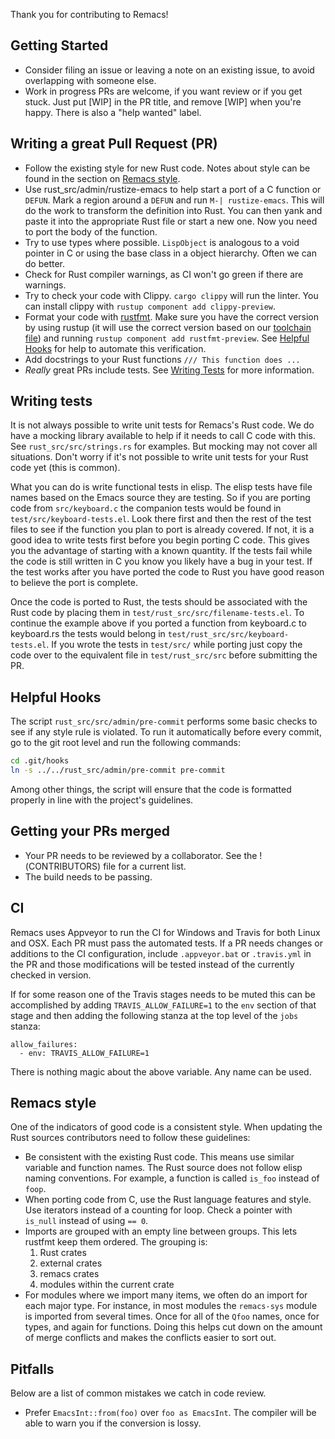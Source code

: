 Thank you for contributing to Remacs!

## Getting Started

* Consider filing an issue or leaving a note on an existing issue, to
  avoid overlapping with someone else.
* Work in progress PRs are welcome, if you want review or if you get
  stuck. Just put [WIP] in the PR title, and remove [WIP] when you're
  happy. There is also a "help wanted" label.

## Writing a great Pull Request (PR)

* Follow the existing style for new Rust code. Notes about style
  can be found in the section on [Remacs style](#remacs-style).
* Use rust_src/admin/rustize-emacs to help start a port of a C function
  or `DEFUN`. Mark a region around a `DEFUN` and run `M-| rustize-emacs`.
  This will do the work to transform the definition into Rust. You can
  then yank and paste it into the appropriate Rust file or start a new one.
  Now you need to port the body of the function.
* Try to use types where possible. `LispObject` is analogous to a void pointer
  in C or using the base class in a object hierarchy. Often we can do better.
* Check for Rust compiler warnings, as CI won't go green if there
  are warnings.
* Try to check your code with Clippy. `cargo clippy` will run the linter.
  You can install clippy with `rustup component add clippy-preview`.
* Format your code with
  [rustfmt](https://github.com/rust-lang-nursery/rustfmt). Make sure
  you have the correct version by using rustup (it will use the
  correct version based on our [toolchain
  file](https://github.com/rust-lang-nursery/rustup.rs#the-toolchain-file))
  and running `rustup component add rustfmt-preview`. See
  [Helpful Hooks](#helpful-hooks) for help to automate this verification.
* Add docstrings to your Rust functions `/// This function does ...`
* _Really_ great PRs include tests. See
  [Writing Tests](#writing-tests) for more information.

## Writing tests

It is not always possible to write unit tests for Remacs's Rust
code. We do have a mocking library available to help if it needs to
call C code with this. See `rust_src/src/strings.rs` for examples. But
mocking may not cover all situations. Don't worry if it's not possible
to write unit tests for your Rust code yet (this is common).

What you can do is write functional tests in elisp.  The elisp tests
have file names based on the Emacs source they are testing. So if you
are porting code from `src/keyboard.c` the companion tests would be
found in `test/src/keyboard-tests.el`.  Look there first and then the
rest of the test files to see if the function you plan to port is
already covered. If not, it is a good idea to write tests first before
you begin porting C code. This gives you the advantage of starting
with a known quantity. If the tests fail while the code is still
written in C you know you likely have a bug in your test. If the test
works after you have ported the code to Rust you have good reason to
believe the port is complete.

Once the code is ported to Rust, the tests should be associated with
the Rust code by placing them in
`test/rust_src/src/filename-tests.el`. To continue the example above
if you ported a function from keyboard.c to keyboard.rs the tests
would belong in `test/rust_src/src/keyboard-tests.el`. If you wrote
the tests in `test/src/` while porting just copy the code over to the
equivalent file in `test/rust_src/src` before submitting the PR.

## Helpful Hooks

The script `rust_src/src/admin/pre-commit` performs some basic checks
to see if any style rule is violated. To run it automatically before
every commit, go to the git root level and run the following commands:

```sh
cd .git/hooks
ln -s ../../rust_src/admin/pre-commit pre-commit
```

Among other things, the script will ensure that the code is formatted
properly in line with the project's guidelines.

## Getting your PRs merged

* Your PR needs to be reviewed by a collaborator. See the !(CONTRIBUTORS)
  file for a current list.
* The build needs to be passing.

## CI

Remacs uses Appveyor to run the CI for Windows and Travis for both
Linux and OSX. Each PR must pass the automated tests. If a PR needs
changes or additions to the CI configuration, include `.appveyor.bat`
or `.travis.yml` in the PR and those modifications will be tested
instead of the currently checked in version.

If for some reason one of the Travis stages needs to be muted this can be
accomplished by adding `TRAVIS_ALLOW_FAILURE=1` to the `env` section of that
stage and then adding the following stanza at the top level of the `jobs`
stanza:

    allow_failures:
      - env: TRAVIS_ALLOW_FAILURE=1

There is nothing magic about the above variable. Any name can be used.

## Remacs style

One of the indicators of good code is a consistent style. When
updating the Rust sources contributors need to follow these
guidelines:

* Be consistent with the existing Rust code. This means use similar
  variable and function names. The Rust source does not follow elisp
  naming conventions. For example, a function is called `is_foo`
  instead of `foop`.
* When porting code from C, use the Rust language features and style.
  Use iterators instead of a counting for loop. Check a pointer with
  `is_null` instead of using `== 0`.
* Imports are grouped with an empty line between groups. This lets
  rustfmt keep them ordered.
  The grouping is:
    1. Rust crates
    1. external crates
    1. remacs crates
    1. modules within the current crate
* For modules where we import many items, we often do an import for
  each major type. For instance, in most modules the `remacs-sys` module
  is imported from several times. Once for all of the `Qfoo` names, once
  for types, and again for functions. Doing this helps cut down on the
  amount of merge conflicts and makes the conflicts easier to sort out.

## Pitfalls

Below are a list of common mistakes we catch in code review.

* Prefer `EmacsInt::from(foo)` over `foo as EmacsInt`. The compiler will
  be able to warn you if the conversion is lossy.

